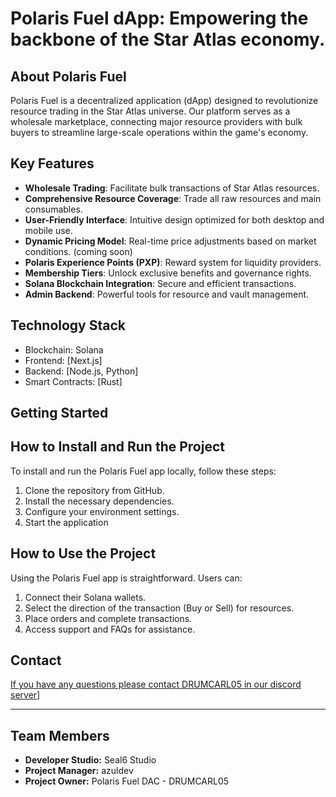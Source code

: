# Polaris Fuel dApp: Empowering the backbone of the Star Atlas economy.

## About Polaris Fuel

Polaris Fuel is a decentralized application (dApp) designed to revolutionize resource trading in the Star Atlas universe. Our platform serves as a wholesale marketplace, connecting major resource providers with bulk buyers to streamline large-scale operations within the game's economy.

## Key Features

- **Wholesale Trading**: Facilitate bulk transactions of Star Atlas resources.
- **Comprehensive Resource Coverage**: Trade all raw resources and main consumables.
- **User-Friendly Interface**: Intuitive design optimized for both desktop and mobile use.
- **Dynamic Pricing Model**: Real-time price adjustments based on market conditions. (coming soon)
- **Polaris Experience Points (PXP)**: Reward system for liquidity providers.
- **Membership Tiers**: Unlock exclusive benefits and governance rights.
- **Solana Blockchain Integration**: Secure and efficient transactions.
- **Admin Backend**: Powerful tools for resource and vault management.

## Technology Stack

- Blockchain: Solana
- Frontend: [Next.js]
- Backend: [Node.js, Python]
- Smart Contracts: [Rust]



## Getting Started

## How to Install and Run the Project

To install and run the Polaris Fuel app locally, follow these steps:

1. Clone the repository from GitHub.
2. Install the necessary dependencies.
3. Configure your environment settings.
4. Start the application

## How to Use the Project

Using the Polaris Fuel app is straightforward. Users can:

1. Connect their Solana wallets.
2. Select the direction of the transaction (Buy or Sell) for resources.
3. Place orders and complete transactions.
4. Access support and FAQs for assistance.


## Contact

[If you have any questions please contact DRUMCARL05 in our discord server](https://discord.gg/vVmSm7meF3)]

---


## Team Members

- **Developer Studio:** Seal6 Studio
- **Project Manager:** azuldev
- **Project Owner:** Polaris Fuel DAC - DRUMCARL05
